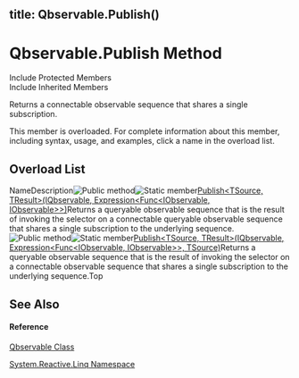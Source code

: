title: Qbservable.Publish()
---
# Qbservable.Publish Method

Include Protected Members  
Include Inherited Members

Returns a connectable observable sequence that shares a single subscription.

This member is overloaded. For complete information about this member, including syntax, usage, and examples, click a name in the overload list.

## Overload List

NameDescription![Public method](https://reactiveui.net/assets/img/Hh303103.pubmethod(en-us,VS.103).gif "Public method")![Static member](https://reactiveui.net/assets/img/Hh244319.static(en-us,VS.103).gif "Static member")[Publish<TSource, TResult>(IQbservable<TSource>, Expression<Func<IObservable<TSource>, IObservable<TResult>>>)](https://msdn.microsoft.com/en-us/library/m:system.reactive.linq.qbservable.publish%60%602(system.reactive.linq.iqbservable%7b%60%600%7d%2csystem.linq.expressions.expression%7bsystem.func%7bsystem.iobservable%7b%60%600%7d%2csystem.iobservable%7b%60%601%7d%7d%7d)(v=VS.103))Returns a queryable observable sequence that is the result of invoking the selector on a connectable queryable observable sequence that shares a single subscription to the underlying sequence.![Public method](https://reactiveui.net/assets/img/Hh303103.pubmethod(en-us,VS.103).gif "Public method")![Static member](https://reactiveui.net/assets/img/Hh244319.static(en-us,VS.103).gif "Static member")[Publish<TSource, TResult>(IQbservable<TSource>, Expression<Func<IObservable<TSource>, IObservable<TResult>>>, TSource)](https://msdn.microsoft.com/en-us/library/m:system.reactive.linq.qbservable.publish%60%602(system.reactive.linq.iqbservable%7b%60%600%7d%2csystem.linq.expressions.expression%7bsystem.func%7bsystem.iobservable%7b%60%600%7d%2csystem.iobservable%7b%60%601%7d%7d%7d%2c%60%600)(v=VS.103))Returns a queryable observable sequence that is the result of invoking the selector on a connectable observable sequence that shares a single subscription to the underlying sequence.Top

## See Also

#### Reference

[Qbservable Class](Qbservable\Qbservable.md)

[System.Reactive.Linq Namespace](System.Reactive.Linq\System.Reactive.Linq.md)
